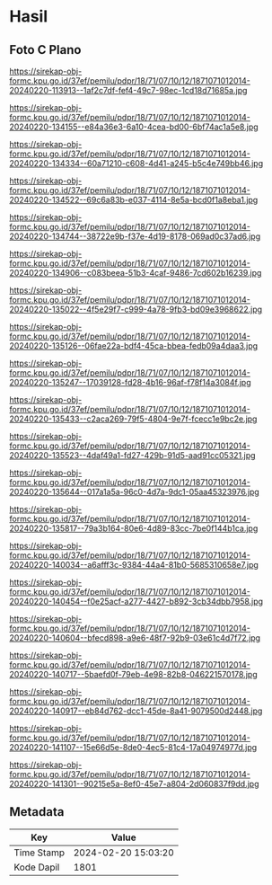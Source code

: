 # Hasil

## Foto C Plano

https://sirekap-obj-formc.kpu.go.id/37ef/pemilu/pdpr/18/71/07/10/12/1871071012014-20240220-113913--1af2c7df-fef4-49c7-98ec-1cd18d71685a.jpg

https://sirekap-obj-formc.kpu.go.id/37ef/pemilu/pdpr/18/71/07/10/12/1871071012014-20240220-134155--e84a36e3-6a10-4cea-bd00-6bf74ac1a5e8.jpg

https://sirekap-obj-formc.kpu.go.id/37ef/pemilu/pdpr/18/71/07/10/12/1871071012014-20240220-134334--60a71210-c608-4d41-a245-b5c4e749bb46.jpg

https://sirekap-obj-formc.kpu.go.id/37ef/pemilu/pdpr/18/71/07/10/12/1871071012014-20240220-134522--69c6a83b-e037-4114-8e5a-bcd0f1a8eba1.jpg

https://sirekap-obj-formc.kpu.go.id/37ef/pemilu/pdpr/18/71/07/10/12/1871071012014-20240220-134744--38722e9b-f37e-4d19-8178-069ad0c37ad6.jpg

https://sirekap-obj-formc.kpu.go.id/37ef/pemilu/pdpr/18/71/07/10/12/1871071012014-20240220-134906--c083beea-51b3-4caf-9486-7cd602b16239.jpg

https://sirekap-obj-formc.kpu.go.id/37ef/pemilu/pdpr/18/71/07/10/12/1871071012014-20240220-135022--4f5e29f7-c999-4a78-9fb3-bd09e3968622.jpg

https://sirekap-obj-formc.kpu.go.id/37ef/pemilu/pdpr/18/71/07/10/12/1871071012014-20240220-135126--06fae22a-bdf4-45ca-bbea-fedb09a4daa3.jpg

https://sirekap-obj-formc.kpu.go.id/37ef/pemilu/pdpr/18/71/07/10/12/1871071012014-20240220-135247--17039128-fd28-4b16-96af-f78f14a3084f.jpg

https://sirekap-obj-formc.kpu.go.id/37ef/pemilu/pdpr/18/71/07/10/12/1871071012014-20240220-135433--c2aca269-79f5-4804-9e7f-fcecc1e9bc2e.jpg

https://sirekap-obj-formc.kpu.go.id/37ef/pemilu/pdpr/18/71/07/10/12/1871071012014-20240220-135523--4daf49a1-fd27-429b-91d5-aad91cc05321.jpg

https://sirekap-obj-formc.kpu.go.id/37ef/pemilu/pdpr/18/71/07/10/12/1871071012014-20240220-135644--017a1a5a-96c0-4d7a-9dc1-05aa45323976.jpg

https://sirekap-obj-formc.kpu.go.id/37ef/pemilu/pdpr/18/71/07/10/12/1871071012014-20240220-135817--79a3b164-80e6-4d89-83cc-7be0f144b1ca.jpg

https://sirekap-obj-formc.kpu.go.id/37ef/pemilu/pdpr/18/71/07/10/12/1871071012014-20240220-140034--a6afff3c-9384-44a4-81b0-5685310658e7.jpg

https://sirekap-obj-formc.kpu.go.id/37ef/pemilu/pdpr/18/71/07/10/12/1871071012014-20240220-140454--f0e25acf-a277-4427-b892-3cb34dbb7958.jpg

https://sirekap-obj-formc.kpu.go.id/37ef/pemilu/pdpr/18/71/07/10/12/1871071012014-20240220-140604--bfecd898-a9e6-48f7-92b9-03e61c4d7f72.jpg

https://sirekap-obj-formc.kpu.go.id/37ef/pemilu/pdpr/18/71/07/10/12/1871071012014-20240220-140717--5baefd0f-79eb-4e98-82b8-046221570178.jpg

https://sirekap-obj-formc.kpu.go.id/37ef/pemilu/pdpr/18/71/07/10/12/1871071012014-20240220-140917--eb84d762-dcc1-45de-8a41-9079500d2448.jpg

https://sirekap-obj-formc.kpu.go.id/37ef/pemilu/pdpr/18/71/07/10/12/1871071012014-20240220-141107--15e66d5e-8de0-4ec5-81c4-17a04974977d.jpg

https://sirekap-obj-formc.kpu.go.id/37ef/pemilu/pdpr/18/71/07/10/12/1871071012014-20240220-141301--90215e5a-8ef0-45e7-a804-2d060837f9dd.jpg


## Metadata

| Key        | Value               |
| ---------- | ------------------- |
| Time Stamp | 2024-02-20 15:03:20 |
| Kode Dapil | 1801                |



